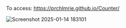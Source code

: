 To access: https://prchlmrie.github.io/Counter/

![Screenshot 2025-01-14 183101](https://github.com/user-attachments/assets/c3fc42bb-a337-4e3d-9d87-3c3d20f85a69)
